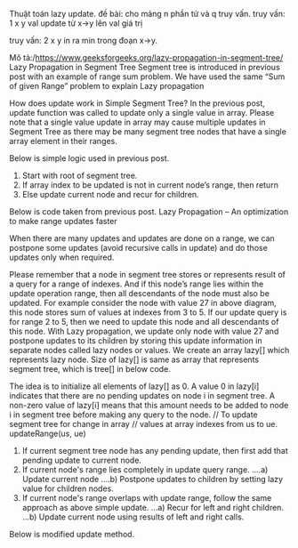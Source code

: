 Thuật toán lazy update.
đề bài: cho mảng n phần tử và q truy vấn. 
truy vấn: 1 x y val  update từ x->y lên val giá trị

truy vấn: 2 x y      in ra min trong đoạn x->y.


Mô tả:/https://www.geeksforgeeks.org/lazy-propagation-in-segment-tree/
Lazy Propagation in Segment Tree
Segment tree is introduced in previous post with an example of range sum problem. We have used the same “Sum of given Range” problem to explain Lazy propagation

How does update work in Simple Segment Tree?
In the previous post, update function was called to update only a single value in array. Please note that a single value update in array may cause multiple updates in Segment Tree as there may be many segment tree nodes that have a single array element in their ranges.

Below is simple logic used in previous post.
1) Start with root of segment tree.
2) If array index to be updated is not in current node’s range, then return
3) Else update current node and recur for children.

Below is code taken from previous post.
Lazy Propagation – An optimization to make range updates faster

When there are many updates and updates are done on a range, we can postpone some updates (avoid recursive calls in update) and do those updates only when required.

Please remember that a node in segment tree stores or represents result of a query for a range of indexes. And if this node’s range lies within the update operation range, then all descendants of the node must also be updated. For example consider the node with value 27 in above diagram, this node stores sum of values at indexes from 3 to 5. If our update query is for range 2 to 5, then we need to update this node and all descendants of this node. With Lazy propagation, we update only node with value 27 and postpone updates to its children by storing this update information in separate nodes called lazy nodes or values. We create an array lazy[] which represents lazy node. Size of lazy[] is same as array that represents segment tree, which is tree[] in below code.

The idea is to initialize all elements of lazy[] as 0. A value 0 in lazy[i] indicates that there are no pending updates on node i in segment tree. A non-zero value of lazy[i] means that this amount needs to be added to node i in segment tree before making any query to the node.
// To update segment tree for change in array
// values at array indexes from us to ue.
updateRange(us, ue)
1) If current segment tree node has any pending
   update, then first add that pending update to
   current node.
2) If current node's range lies completely in 
   update query range.
....a) Update current node
....b) Postpone updates to children by setting 
       lazy value for children nodes.
3) If current node's range overlaps with update 
   range, follow the same approach as above simple
   update.
...a) Recur for left and right children.
...b) Update current node using results of left 
      and right calls.

Below is modified update method.
